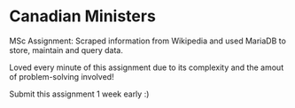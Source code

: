 # Canadian Ministers
MSc Assignment: Scraped information from Wikipedia and used MariaDB to store, maintain and query data.

Loved every minute of this assignment due to its complexity and the amout of problem-solving involved!

Submit this assignment 1 week early :) 
